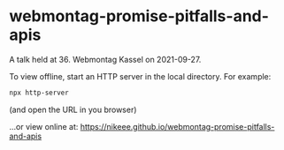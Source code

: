 # webmontag-promise-pitfalls-and-apis
A talk held at 36. Webmontag Kassel on 2021-09-27.

To view offline, start an HTTP server in the local directory. For example:
```sh
npx http-server
```
(and open the URL in you browser)

...or view online at:
https://nikeee.github.io/webmontag-promise-pitfalls-and-apis
